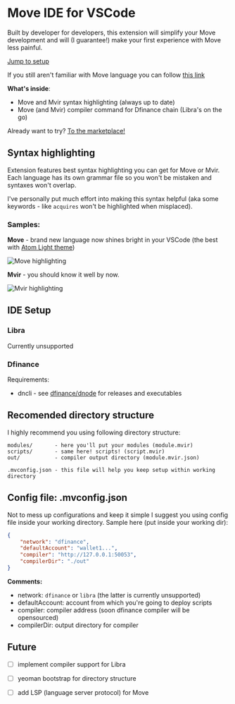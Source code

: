 # Move IDE for VSCode

Built by developer for developers, this extension will simplify your Move development and will (I guarantee!) make your first experience with Move less painful.

[Jump to setup](#setup)

If you still aren't familiar with Move language you can follow [this link](https://developers.libra.org/docs/move-paper)

**What's inside**:

- Move and Mvir syntax highlighting (always up to date)
- Move (and Mvir) compiler command for Dfinance chain (Libra's on the go)

Already want to try? [To the marketplace!](https://marketplace.visualstudio.com/items?itemName=damirka.move-ide)

## Syntax highlighting

Extension features best syntax highlighting you can get for Move or Mvir. Each language has its own grammar file so you won't be mistaken and syntaxes won't overlap.

I've personally put much effort into making this syntax helpful (aka some keywords - like `acquires` won't be highlighted when misplaced).

### Samples:

**Move** - brand new language now shines bright in your VSCode (the best with [Atom Light theme](https://marketplace.visualstudio.com/items?itemName=akamud.vscode-theme-onelight))

![Move highlighting](https://raw.githubusercontent.com/damirka/vscode-move-ide/master/img/move.highlight.jpg)

**Mvir** - you should know it well by now.

![Mvir highlighting](https://raw.githubusercontent.com/damirka/vscode-move-ide/master/img/mvir.highlight.jpg)

<a name="setup"></a>

## IDE Setup

### Libra

Currently unsupported

### Dfinance

Requirements:

- dncli - see [dfinance/dnode](https://github.com/dfinance/dnode) for releases and executables

## Recomended directory structure

I highly recommend you using following directory structure:
```
modules/       - here you'll put your modules (module.mvir)
scripts/       - same here! scripts! (script.mvir)
out/           - compiler output directory (module.mvir.json)

.mvconfig.json - this file will help you keep setup within working directory
```

## Config file: .mvconfig.json

Not to mess up configurations and keep it simple I suggest you using config file inside your working directory.
Sample here (put inside your working dir):

```json
{
    "network": "dfinance",
    "defaultAccount": "wallet1...",
    "compiler": "http://127.0.0.1:50053",
    "compilerDir": "./out"
}
```

**Comments:**
- network: `dfinance` or `libra` (the latter is currently unsupported)
- defaultAccount: account from which you're going to deploy scripts
- compiler: compiler address (soon dfinance compiler will be opensourced)
- compilerDir: output directory for compiler

## Future

- [ ] implement compiler support for Libra
- [ ] yeoman bootstrap for directory structure
- [ ] add LSP (language server protocol) for Move


